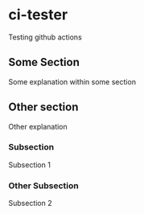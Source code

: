 # ci-tester
Testing github actions


## Some Section


Some explanation within some section

## Other section


Other explanation

### Subsection

Subsection 1
### Other Subsection

Subsection 2
